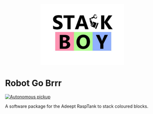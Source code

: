 <p align="center">
 <img src="/doc/Stack Boy.jpg" width="275" height="200" >
</p> 

# Robot Go Brrr

[![Autonomous pickup]({https://github.com/J0HNN7G/stack_boy/blob/main/doc/Stack%20Boy.jpg})]({https://youtu.be/UzkImDa47CQ} "Search and Pickup")

A software package for the Adeept RaspTank to stack coloured blocks.
